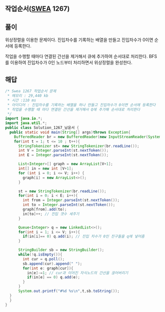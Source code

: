 ## 작업순서([SWEA](https://swexpertacademy.com/main/code/problem/problemDetail.do?contestProbId=AV2-AAkqAzkDFAUu) 1267)

## 풀이

위상정렬을 이용한 문제이다. 진입차수를 기록하는 배열을 만들고 진입차수가 0이면 순서에 등록한다.

작업을 수행할 때마다 연결된 간선을 제거해서 큐에 추가하여 순서대로 처리한다. BFS를 이용하여 진입차수가 0인 노드부터 처리하면서 위상정렬을 완성한다.

## 해답

```java
/* Swea 1267 작업순서 문제
 * 메모리 : 29,440 kb
 * 시간 :110 ms
 * 아이디어 : 진입차수를 기록하는 배열을 하나 만들고 진입차수가 0이면 순서에 등록한다
 * 작업을 수행할 때 마다 연결된 간선을 제거해서 Q에 추가해 순서대로 처리한다
 */
import java.io.*;
import java.util.*;
public class Solution_1267_남윤서 {
  public static void main(String[] args)throws Exception{
    BufferedReader br = new BufferedReader(new InputStreamReader(System.in));
    for(int t = 1; t <= 10 ; t++){
      StringTokenizer st= new StringTokenizer(br.readLine());
      int V = Integer.parseInt(st.nextToken());
      int E = Integer.parseInt(st.nextToken());

      List<Integer>[] graph = new ArrayList[V+1];
      int[] in = new int [V+1];
      for (int i = 0; i <= V; i++) {
        graph[i] = new ArrayList<>();
      } 

      st = new StringTokenizer(br.readLine());
      for(int i = 0; i < E; i++){
        int from = Integer.parseInt(st.nextToken());
        int to = Integer.parseInt(st.nextToken());
        graph[from].add(to);
        in[to]++; // 진입 갯수 세주기
      }

      Queue<Integer> q = new LinkedList<>();
      for(int i = 1; i <= V; i++){
        if(in[i]== 0) q.add(i); // 진입 차수가 0인 친구들을 q에 넣어줌
      }

      StringBuilder sb = new StringBuilder();
      while(!q.isEmpty()){
        int cur = q.poll();
        sb.append(cur).append(" ");
        for(int e: graph[cur]){
          in[e]-=1; // cur과 이어진 자식노드의 간선을 끊어버리기
          if(in[e] == 0) q.add(e);
        }
      }
      System.out.printf("#%d %s\n",t,sb.toString());
  }
  }
}
```